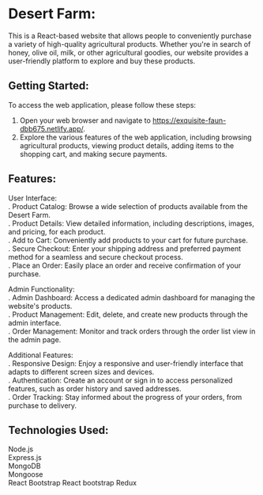 # Desert Farm:

This is a React-based website that allows people to conveniently purchase a variety of high-quality agricultural products. Whether you're in search of honey, olive oil, milk, or other agricultural goodies, our website provides a user-friendly platform to explore and buy these products.

## Getting Started:  

To access the web application, please follow these steps:

1. Open your web browser and navigate to https://exquisite-faun-dbb675.netlify.app/.  
2. Explore the various features of the web application, including browsing agricultural products, viewing product details, adding items to the shopping cart, and making secure payments.  

## Features:


User Interface:  
. Product Catalog: Browse a wide selection of products available from the Desert Farm.  
. Product Details: View detailed information, including descriptions, images, and pricing, for each product.  
. Add to Cart: Conveniently add products to your cart for future purchase.  
. Secure Checkout: Enter your shipping address and preferred payment method for a seamless and secure checkout process.  
. Place an Order: Easily place an order and receive confirmation of your purchase.  

Admin Functionality:  
. Admin Dashboard: Access a dedicated admin dashboard for managing the website's products.  
. Product Management: Edit, delete, and create new products through the admin interface.  
. Order Management: Monitor and track orders through the order list view in the admin page.  

Additional Features:  
. Responsive Design: Enjoy a responsive and user-friendly interface that adapts to different screen sizes and devices.  
. Authentication: Create an account or sign in to access personalized features, such as order history and saved addresses.  
. Order Tracking: Stay informed about the progress of your orders, from purchase to delivery.  


## Technologies Used:

Node.js  
Express.js  
MongoDB  
Mongoose  
React
Bootstrap
React bootstrap
Redux
